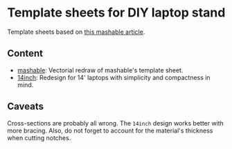 # Template sheets for DIY laptop stand

Template sheets based on [this mashable article](https://mashable.com/2012/10/13/cardboard-laptop-stand-diy/).

## Content

* [mashable](mashable): Vectorial redraw of mashable's template sheet.
* [14inch](14inch): Redesign for 14' laptops with simplicity and compactness in mind.

## Caveats

Cross-sections are probably all wrong. The `14inch` design works better with more bracing.
Also, do not forget to account for the material's thickness when cutting notches.
